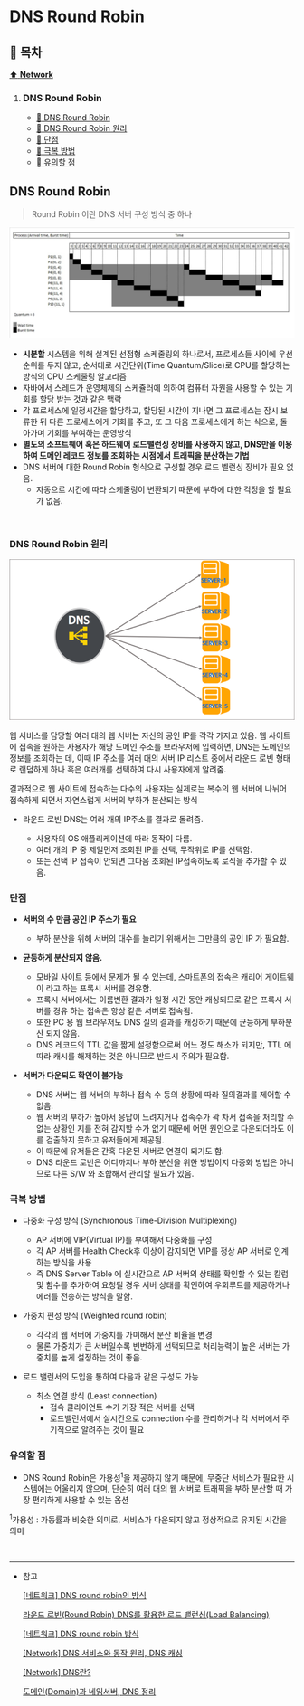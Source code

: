 # DNS Round Robin

## :bookmark_tabs: 목차

[:arrow_up: **Network**](../README.md)

1. ### DNS Round Robin
   - [:page_facing_up: DNS Round Robin](#dns-round-robin-2)
   - [:page_facing_up: DNS Round Robin 원리](#dns-round-robin-원리)
   - [:page_facing_up: 단점](#단점)
   - [:page_facing_up: 극복 방법](#극복-방법)
   - [:page_facing_up: 유의할 점](#유의할-점)


## DNS Round Robin

> Round Robin 이란 DNS 서버 구성 방식 중 하나

<img src="../img/dns_round_robin.png">

- **시분할** 시스템을 위해 설계된 선점형 스케줄링의 하나로서, 프로세스들 사이에 우선순위를 두지 않고, 순서대로 시간단위(Time Quantum/Slice)로 CPU를 할당하는 방식의 CPU 스케줄링 알고리즘
- 자바에서 스레드가 운영체제의 스케쥴러에 의하여 컴퓨터 자원을 사용할 수 있는 기회를 할당 받는 것과 같은 맥락
- 각 프로세스에 일정시간을 할당하고, 할당된 시간이 지나면 그 프로세스는 잠시 보류한 뒤 다른 프로세스에게 기회를 주고, 또 그 다음 프로세스에게 하는 식으로, 돌아가며 기회를 부여하는 운영방식
- **별도의 소프트웨어 혹은 하드웨어 로드밸런싱 장비를 사용하지 않고, DNS만을 이용하여 도메인 레코드 정보를 조회하는 시점에서 트래픽을 분산하는 기법**
- DNS 서버에 대한 Round Robin 형식으로 구성할 경우 로드 벨런싱 장비가 필요 없음.
    - 자동으로 시간에 따라 스케줄링이 변환되기 때문에 부하에 대한 걱정을 할 필요가 없음.


</br>

### DNS Round Robin 원리

<img src="../img/dns_round_robin_basic.png">

웹 서비스를 담당할 여러 대의 웹 서버는 자신의 공인 IP를 각각 가지고 있음.
웹 사이트에 접속을 원하는 사용자가 해당 도메인 주소를 브라우저에 입력하면, DNS는 도메인의 정보를 조회하는 데, 이때 IP 주소를 여러 대의 서버 IP 리스트 중에서 라운드 로빈 형태로 랜덤하게 하나 혹은 여러개를 선택하여 다시 사용자에게 알려줌.

결과적으로 웹 사이트에 접속하는 다수의 사용자는 실제로는 복수의 웹 서버에 나뉘어 접속하게 되면서 자연스럽게 서버의 부하가 분산되는 방식

- 라운드 로빈 DNS는 여러 개의 IP주소를 결과로 돌려줌.

    - 사용자의 OS 애플리케이션에 따라 동작이 다름.
    - 여러 개의 IP 중 제일먼저 조회된 IP를 선택, 무작위로 IP를 선택함.
    - 또는 선택 IP 접속이 안되면 그다음 조회된 IP접속하도록 로직을 추가할 수 있음.

### 단점

- **서버의 수 만큼 공인 IP 주소가 필요**
    - 부하 분산을 위해 서버의 대수를 늘리기 위해서는 그만큼의 공인 IP 가 필요함.

- **균등하게 분산되지 않음.**
    - 모바일 사이트 등에서 문제가 될 수 있는데, 스마트폰의 접속은 캐리어 게이트웨이 라고 하는 프록시 서버를 경유함.
    - 프록시 서버에서는 이름변환 결과가 일정 시간 동안 캐싱되므로 같은 프록시 서버를 경유 하는 접속은 항상 같은 서버로 접속됨.
    - 또한 PC 용 웹 브라우저도 DNS 질의 결과를 캐싱하기 때문에 균등하게 부하분산 되지 않음.
    - DNS 레코드의 TTL 값을 짧게 설정함으로써 어느 정도 해소가 되지만, TTL 에 따라 캐시를 해제하는 것은 아니므로 반드시 주의가 필요함.

- **서버가 다운되도 확인이 불가능**
    - DNS 서버는 웹 서버의 부하나 접속 수 등의 상황에 따라 질의결과를 제어할 수 없음.
    - 웹 서버의 부하가 높아서 응답이 느려지거나 접속수가 꽉 차서 접속을 처리할 수 없는 상황인 지를 전혀 감지할 수가 없기 때문에 어떤 원인으로 다운되더라도 이를 검출하지 못하고 유저들에게 제공됨.
    - 이 때문에 유저들은 간혹 다운된 서버로 연결이 되기도 함.
    - DNS 라운드 로빈은 어디까지나 부하 분산을 위한 방법이지 다중화 방법은 아니므로 다른 S/W 와 조합해서 관리할 필요가 있음.

### 극복 방법

- 다중화 구성 방식 (Synchronous Time-Division Multiplexing)
    - AP 서버에 VIP(Virtual IP)를 부여해서 다중화를 구성
    - 각 AP 서버를 Health Check후 이상이 감지되면 VIP를 정상 AP 서버로 인계하는 방식을 사용
    - 즉 DNS Server Table 에 실시간으로 AP 서버의 상태를 확인할 수 있는 칼럼 및 함수를 추가하여 요청될 경우 서버 상태를 확인하여 우회루트를 제공하거나 에러를 전송하는 방식을 말함.

- 가중치 편성 방식 (Weighted round robin)
    - 각각의 웹 서버에 가중치를 가미해서 분산 비율을 변경
    - 물론 가중치가 큰 서버일수록 빈번하게 선택되므로 처리능력이 높은 서버는 가중치를 높게 설정하는 것이 좋음.


- 로드 밸런서의 도입을 통하여 다음과 같은 구성도 가능

    - 최소 연결 방식 (Least connection)
        - 접속 클라이언트 수가 가장 적은 서버를 선택
        - 로드밸런서에서 실시간으로 connection 수를 관리하거나 각 서버에서 주기적으로 알려주는 것이 필요

### 유의할 점

- DNS Round Robin은 가용성<sup>1</sup>을 제공하지 않기 때문에, 무중단 서비스가 필요한 시스템에는 어울리지 않으며, 단순히 여러 대의 웹 서버로 트래픽을 부하 분산할 때 가장 편리하게 사용할 수 있는 옵션

<sup>1</sup>가용성 : 가동률과 비슷한 의미로, 서비스가 다운되지 않고 정상적으로 유지된 시간을 의미

</br>

---

- 참고

    [[네트워크] DNS round robin의 방식](https://velog.io/@eu_nzi/%EB%84%A4%ED%8A%B8%EC%9B%8C%ED%81%AC-DNS-round-robin%EC%9D%98-%EB%B0%A9%EC%8B%9D)

    [라운드 로빈(Round Robin) DNS를 활용한 로드 밸런싱(Load Balancing)](https://m.blog.naver.com/techtrip/221691155719)

    [[네트워크] DNS round robin 방식](https://yaelimeee.tistory.com/46)
    
    [[Network] DNS 서비스와 동작 원리, DNS 캐싱](https://howudong.tistory.com/363)

    [[Network] DNS란?](https://one10004.tistory.com/120)

    [도메인(Domain)과 네임서버, DNS 정리](https://velog.io/@kkj53051000/%EB%8F%84%EB%A9%94%EC%9D%B8Domain%EA%B3%BC-DNS-%EC%A0%95%EB%A6%AC)